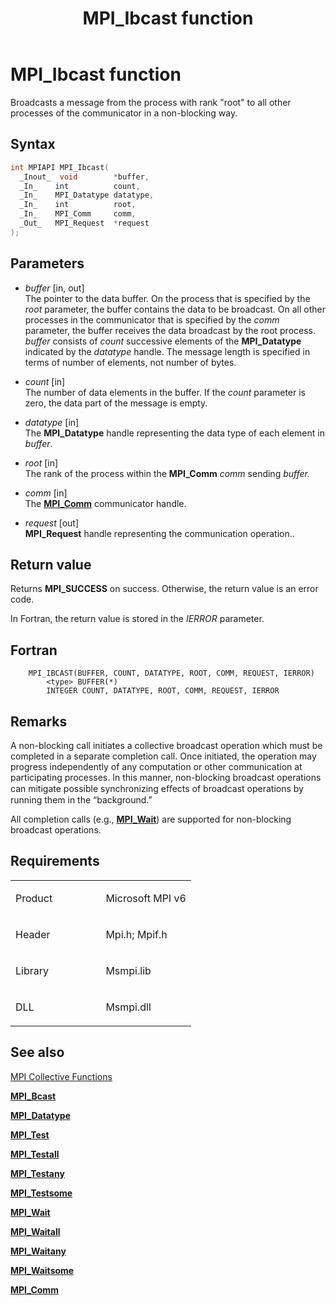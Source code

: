 ﻿---
title: MPI_Ibcast function
TOCTitle: MPI_Ibcast function
ms:assetid: 2DBA6049-967D-41C1-A84C-942AE694A922
ms:mtpsurl: https://msdn.microsoft.com/en-us/library/Dn985828(v=VS.85)
ms:contentKeyID: 65288032
ms.date: 03/28/2018
mtps_version: v=VS.85
f1_keywords:
- MPI_IBCAST
- mpif/MPI_Ibcast
- mpi/MPI_IBCAST
dev_langs:
- C++
- C
api_location:
- Msmpi.dll
api_name:
- MPI_Ibcast
api_type:
- DLLExport
product:
- Windows
topic_type:
- apiref
- kbSyntax
product_family_name: VS
ROBOTS: INDEX,FOLLOW
---

# MPI\_Ibcast function

Broadcasts a message from the process with rank "root" to all other processes of the communicator in a non-blocking way.

## Syntax

``` c++
int MPIAPI MPI_Ibcast(
  _Inout_  void        *buffer,
  _In_    int          count,
  _In_    MPI_Datatype datatype,
  _In_    int          root,
  _In_    MPI_Comm     comm,
  _Out_   MPI_Request  *request
);
```

## Parameters

  - *buffer* \[in, out\]  
    The pointer to the data buffer. On the process that is specified by the *root* parameter, the buffer contains the data to be broadcast. On all other processes in the communicator that is specified by the *comm* parameter, the buffer receives the data broadcast by the root process. *buffer* consists of *count* successive elements of the **MPI\_Datatype** indicated by the *datatype* handle. The message length is specified in terms of number of elements, not number of bytes.

  - *count* \[in\]  
    The number of data elements in the buffer. If the *count* parameter is zero, the data part of the message is empty.

  - *datatype* \[in\]  
    The **MPI\_Datatype** handle representing the data type of each element in *buffer*.

  - *root* \[in\]  
    The rank of the process within the **MPI\_Comm** *comm* sending *buffer.*

  - *comm* \[in\]  
    The [**MPI\_Comm**](mpi-comm-enumeration.md) communicator handle.

  - *request* \[out\]  
    **MPI\_Request** handle representing the communication operation..

## Return value

Returns **MPI\_SUCCESS** on success. Otherwise, the return value is an error code.

In Fortran, the return value is stored in the *IERROR* parameter.

## Fortran

``` FORTRAN
    MPI_IBCAST(BUFFER, COUNT, DATATYPE, ROOT, COMM, REQUEST, IERROR)
        <type> BUFFER(*)  
        INTEGER COUNT, DATATYPE, ROOT, COMM, REQUEST, IERROR
```

## Remarks

A non-blocking call initiates a collective broadcast operation which must be completed in a separate completion call. Once initiated, the operation may progress independently of any computation or other communication at participating processes. In this manner, non-blocking broadcast operations can mitigate possible synchronizing eﬀects of broadcast operations by running them in the “background.”

All completion calls (e.g., [**MPI\_Wait**](mpi-wait-function.md)) are supported for non-blocking broadcast operations.

## Requirements

<table>
<colgroup>
<col style="width: 50%" />
<col style="width: 50%" />
</colgroup>
<tbody>
<tr class="odd">
<td><p>Product</p></td>
<td><p>Microsoft MPI v6</p></td>
</tr>
<tr class="even">
<td><p>Header</p></td>
<td>Mpi.h;
Mpif.h</td>
</tr>
<tr class="odd">
<td><p>Library</p></td>
<td>Msmpi.lib</td>
</tr>
<tr class="even">
<td><p>DLL</p></td>
<td>Msmpi.dll</td>
</tr>
</tbody>
</table>


## See also

[MPI Collective Functions](mpi-collective-functions.md)

[**MPI\_Bcast**](mpi-bcast-function.md)

[**MPI\_Datatype**](mpi-datatype-enumeration.md)

[**MPI\_Test**](mpi-test-function.md)

[**MPI\_Testall**](mpi-testall-function.md)

[**MPI\_Testany**](mpi-testany-function.md)

[**MPI\_Testsome**](mpi-testsome-function.md)

[**MPI\_Wait**](mpi-wait-function.md)

[**MPI\_Waitall**](mpi-waitall-function.md)

[**MPI\_Waitany**](mpi-waitany-function.md)

[**MPI\_Waitsome**](mpi-waitsome-function.md)

[**MPI\_Comm**](mpi-comm-enumeration.md)

